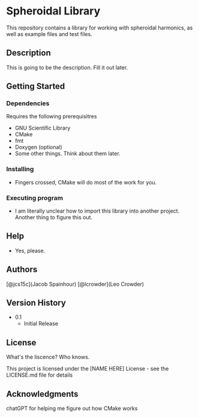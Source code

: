 # Spheroidal Library

This repository contains a library for working with spheroidal harmonics, as well as example files and test files.

## Description

This is going to be the description. Fill it out later.

## Getting Started

### Dependencies

Requires the following prerequisitres
* GNU Scientific Library
* CMake
* fmt
* Doxygen (optional)
* Some other things. Think about them later.

### Installing

* Fingers crossed, CMake will do most of the work for you.

### Executing program

* I am literally unclear how to import this library into another project. Another thing to figure this out.

## Help

* Yes, please.

## Authors

[@jcs15c](Jacob Spainhour)
[@lcrowder](Leo Crowder)

## Version History

* 0.1
    * Initial Release

## License

What's the liscence? Who knows.

This project is licensed under the [NAME HERE] License - see the LICENSE.md file for details

## Acknowledgments

chatGPT for helping me figure out how CMake works
